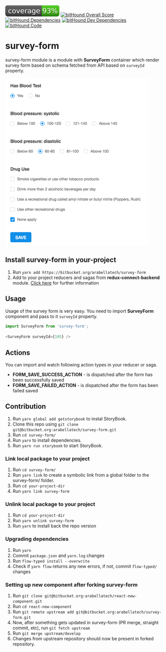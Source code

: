 ![IMAGE](./coverage.svg)
[![bitHound Overall Score](https://www.bithound.io/bitbucket/arabellatech/survey-form/badges/score.svg)](https://www.bithound.io/bitbucket/arabellatech/survey-form)
[![bitHound Dependencies](https://www.bithound.io/bitbucket/arabellatech/survey-form/badges/dependencies.svg)](https://www.bithound.io/bitbucket/arabellatech/survey-form/develop/dependencies/npm)
[![bitHound Dev Dependencies](https://www.bithound.io/bitbucket/arabellatech/survey-form/badges/devDependencies.svg)](https://www.bithound.io/bitbucket/arabellatech/survey-form/develop/dependencies/npm)
[![bitHound Code](https://www.bithound.io/bitbucket/arabellatech/survey-form/badges/code.svg)](https://www.bithound.io/bitbucket/arabellatech/survey-form)

# survey-form

survey-form module is a module with **SurveyForm** container which render survey form based on schema fetched from API based on `surveyId` property.

![IMAGE](./example-form.png)

## Install survey-form in your-project
1. Run `yarn add https://bitbucket.org/arabellatech/survey-form`
2. Add to your project reducers and sagas from **redux-connect-backend** module. [Click here](https://bitbucket.org/arabellatech/redux-connect-backend) for further information

## Usage

Usage of the survey form is very easy. You need to import **SurveyForm** component and pass to it `surveyId` property.

```javascript
import SurveyForm from 'survey-form';

<SurveyForm surveyId={105} />
```

## Actions

You can import and watch following action types in your reducer or saga.

 * **FORM_SAVE_SUCCESS_ACTION** - is dispatched after the form has been successfully saved
 * **FORM_SAVE_FAILED_ACTION** - is dispatched after the form has been failed saved

## Contribution
1. Run `yarn global add getstorybook` to instal StoryBook.
1. Clone this repo using `git clone git@bitbucket.org:arabellatech/survey-form.git`
1. Run `cd survey-form/`
1. Run `yarn` to install dependencies.
1. Run `yarn run storybook` to start StoryBook.

### Link local package to your project
1. Run `cd survey-form/`
1. Run `yarn link` to create a symbolic link from a global folder to the survey-form/ folder.
1. Run `cd your-project-dir`
1. Run `yarn link survey-form`

### Unlink local package to your project
1. Run `cd your-project-dir`
1. Run `yarn unlink survey-form`
1. Run `yarn` to install back the repo version

### Upgrading dependencies
1. Run `yarn`
1. Commit `package.json` and `yarn.log` changes
1. Run `flow-typed install --overwrite`
1. Check if `yarn flow` returns any new errors, if not, commit `flow-typed/` changes

### Setting up new component after forking survey-form
1. Run `git clone git@bitbucket.org:arabellatech/react-new-component.git`
1. Run `cd react-new-component`
1. Run `git remote upstream add git@bitbucket.org:arabellatech/survey-form.git`
1. Now, after something gets updated in survey-form (PR merge, straight commit, etc), run `git fetch upstream`
1. Run `git merge upstream/develop`
1. Changes from upstream repository should now be present in forked repository.

